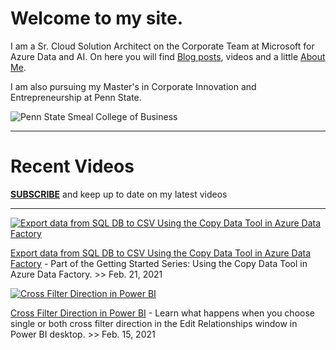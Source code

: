 
<div id="home">
  <h1>Welcome to my site.</h1>
  </div>


I am a Sr. Cloud Solution Architect on the Corporate Team at Microsoft for Azure Data and AI. On here you will find [Blog posts](blog.md), videos and a little [About Me](About.md). 

I am also pursuing my Master's in Corporate Innovation and Entrepreneurship at Penn State. 

![Penn State Smeal College of Business](https://sqlgeorge.com/images/PennState-Smeal-small.png "Penn State Smeal College of Business")



----------------------------------------------------------------------------------------------------------

<div id="home">
  <h1>Recent Videos    
    </h1>
  </div>

**[SUBSCRIBE](https://www.youtube.com/channel/UCIwAYqCC5fwD5sKatyFcPQA?sub_confirmation=1)** and keep up to date on my latest videos


----------------------------------------------------------------------------------------------------------

[![Export data from SQL DB to CSV Using the Copy Data Tool in Azure Data Factory](https://img.youtube.com/vi/V7IJU-tHBpg/mqdefault.jpg)](https://youtu.be/V7IJU-tHBpg)

[Export data from SQL DB to CSV Using the Copy Data Tool in Azure Data Factory](https://youtu.be/V7IJU-tHBpg) - Part of the Getting Started Series: Using the Copy Data Tool in Azure Data Factory. >> Feb. 21, 2021




[![Cross Filter Direction in Power BI](https://img.youtube.com/vi/30OrlrKbXsw/mqdefault.jpg)](https://youtu.be/30OrlrKbXsw)

[Cross Filter Direction in Power BI](https://youtu.be/30OrlrKbXsw) - Learn what happens when you choose single or both cross filter direction in the Edit Relationships window in Power BI desktop. >> Feb. 15, 2021 



